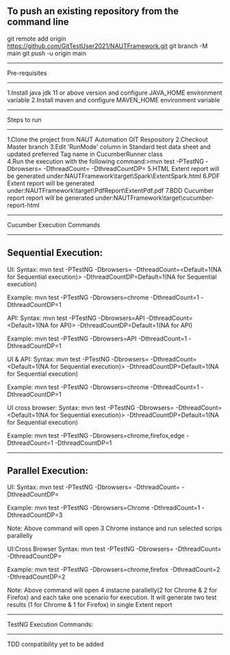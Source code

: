 To push an existing repository from the command line
----------------------------------------------------
git remote add origin https://github.com/GitTestUser2021/NAUTFramework.git
git branch -M main
git push -u origin main

********************************
Pre-requisites
********************************
1.Install java jdk 11 or above version and configure JAVA_HOME environment variable
2.Install maven and configure MAVEN_HOME environment variable

********************************
Steps to run
********************************
1.Clone the project from NAUT Automation GIT Respository
2.Checkout Master branch
3.Edit 'RunMode' column in Standard test data sheet and updated preferred Tag name in CucumberRunner class  
4.Run the execution with the following command:>mvn test -PTestNG -Dbrowsers=<Browserser or API or Mobile> -DthreadCount=<Number of browser Type> -DthreadCountDP=<Number of browser Instance>
5.HTML Extent report will be generated under:<project folder>NAUTFramework\target\Spark\ExtentSpark.html
6.PDF Extent report will be generated under:<project folder>NAUTFramework\target\PdfReport\ExtentPdf.pdf
7.BDD Cucumber report report will be generated under:<project folder>NAUTFramework\target\cucumber-report-html

********************************
Cucumber Execution Commands
********************************
Sequential Execution:
---------------------
UI:
Syntax:
mvn test -PTestNG -Dbrowsers=<browserName> -DthreadCount=<Default=1(NA for Sequential execution)> -DthreadCountDP=Default=1(NA for Sequential execution)

Example:
mvn test -PTestNG -Dbrowsers=chrome -DthreadCount=1 -DthreadCountDP=1

API:
Syntax:
mvn test -PTestNG -Dbrowsers=API -DthreadCount=<Default=1(NA for API)> -DthreadCountDP=Default=1(NA for API)

Example:
mvn test -PTestNG -Dbrowsers=API -DthreadCount=1 -DthreadCountDP=1

UI & API:
Syntax:
mvn test -PTestNG -Dbrowsers=<browserName> -DthreadCount=<Default=1(NA for Sequential execution)> -DthreadCountDP=Default=1(NA for Sequential execution)

Example:
mvn test -PTestNG -Dbrowsers=chrome -DthreadCount=1 -DthreadCountDP=1

UI cross browser:
Syntax:
mvn test -PTestNG -Dbrowsers=<browserName> -DthreadCount=<Default=1(NA for Sequential execution)> -DthreadCountDP=Default=1(NA for Sequential execution)

Example:
mvn test -PTestNG -Dbrowsers=chrome,firefox,edge -DthreadCount=1 -DthreadCountDP=1

*********************************

Parallel Execution:
-------------------
UI:
Syntax:
mvn test -PTestNG -Dbrowsers=<browserName> -DthreadCount=<Type of browser instance needs to run parallel> -DthreadCountDP=<Number of instance needs to for specific browser>

Example:
mvn test -PTestNG -Dbrowsers=Chrome -DthreadCount=1 -DthreadCountDP=3

Note: Above command will open 3 Chrome instance and run selected scrips parallelly

UI:Cross Browser
Syntax:
mvn test -PTestNG -Dbrowsers=<browserName> -DthreadCount=<Type of browser instance needs to run parallel> -DthreadCountDP=<Number of instance needs to for specific browser>

Example:
mvn test -PTestNG -Dbrowsers=chrome,firefox -DthreadCount=2 -DthreadCountDP=2

Note: 
Above command will open 4 instacne parallelly(2 for Chrome & 2 for Firefox) and each take one scenario for execution.
It will generate two test results (1 for Chrome & 1 for Firefox) in single Extent report



**********************************
TestNG Execution Commands:
**********************************

TDD compatibility yet to be added
 

  
